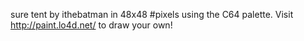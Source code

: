 sure tent by ithebatman in 48x48 #pixels using the C64 palette. Visit http://paint.lo4d.net/ to draw your own! 